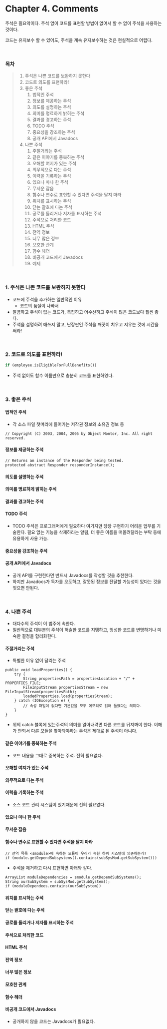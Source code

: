 # Chapter 4. Comments

주석은 필요악이다. 주석 없이 코드를 표현할 방법이 없어서 할 수 없이 주석을 사용하는 것이다.

코드는 유지보수 할 수 있어도, 주석을 계속 유지보수하는 것은 현실적으로 어렵다.

<br>

### 목차

> 1. 주석은 나쁜 코드를 보완하지 못한다
> 2. 코드로 의도를 표현하라!
> 3. 좋은 주석
>    1. 법적인 주석
>    2. 정보를 제공하는 주석
>    3. 의도를 설명하는 주석
>    4. 의미를 명료하게 밝히는 주석
>    5. 결과를 경고하는 주석
>    6. TODO 주석
>    7. 중요성을 강조하는 주석
>    8. 공개 API에서 Javadocs
> 4. 나쁜 주석
>    1. 주절거리는 주석
>    2. 같은 이야기를 중복하는 주석
>    3. 오해할 여지가 있는 주석
>    4. 의무적으로 다는 주석
>    5. 이력을 기록하는 주석
>    6. 있으나 마나 한 주석
>    7. 무서운 잡음
>    8. 함수나 변수로 표현할 수 있다면 주석을 달지 마라
>    9. 위치를 표시하는 주석
>    10. 닫는 괄호에 다는 주석
>    11. 공로를 돌리거나 저자를 표시하는 주석
>    12. 주석으로 처리한 코드
>    13. HTML 주석
>    14. 전역 정보
>    15. 너무 많은 정보
>    16. 모호한 관계
>    17. 함수 헤더
>    18. 비공개 코드에서 Javadocs
>    19. 예제

<br>

### 1. 주석은 나쁜 코드를 보완하지 못한다

- 코드에 주석을 추가하는 일반적인 이유
  - 코드의 품질이 나빠서
- 깔끔하고 주석이 없는 코드가, 복잡하고 어수선하고 주석이 많은 코드보다 훨씬 좋다.
- 주석을 설명하려 애쓰지 말고, 난장판인 주석을 깨끗이 치우고 지우는 것에 시간을 써라!

<br>

### 2. 코드로 의도를 표현하라!

```python
if (employee.isEligibleForFullBenefits())
```

- 주석 없이도 함수 이름만으로 충분히 코드를 표현하였다.

<br>

### 3. 좋은 주석

#### 법적인 주석

- 각 소스 파일 첫머리에 들어가는 저작권 정보와 소유권 정보 등

```
// Copyright (C) 2003, 2004, 2005 by Object Montor, Inc. All right reserved.
```

#### 정보를 제공하는 주석

```
// Returns an instance of the Responder being tested.
protected abstract Responder responderInstance();
```

#### 의도를 설명하는 주석

#### 의미를 명료하게 밝히는 주석

#### 결과를 경고하는 주석

#### TODO 주석

- TODO 주석은 프로그래머에게 필요하다 여기지만 당장 구현하기 어려운 업무를 기술한다. 필요 없는 기능을 삭제하라는 알림, 더 좋은 이름을 떠올려달라는 부탁 등에 유용하게 사용 가능.

#### 중요성을 강조하는 주석

#### 공개 API에서 Javadocs

- 공개 API를 구현한다면 반드시 Javadocs를 작성할 것을 추천한다.
- 하지만 Javadocs가 독자를 오도하고, 잘못된 정보를 전달할 가능성이 있다는 것을 잊으면 안된다.

<br>

### 4. 나쁜 주석

- 대다수의 주석이 이 범주에 속한다.
- 일반적으로 대부분의 주석이 허술한 코드를 지탱하고, 엉성한 코드를 변명하거나 미숙한 결정을 합리화한다.

#### 주절거리는 주석

- 특별한 이유 없이 달리는 주석

```
public void loadProperties() {
    try {
        String propertiesPath = propertiesLocation + "/" + PROPERTIES_FILE;
        FileInputStream propertiesStream = new FileInputStream(propertiesPath);
        loadedProperties.load(propertiesStream);
    } catch (IOException e) {
        // 속성 파일이 없다면 기본값을 모두 메모리로 읽어 들였다는 의미다. 
    }
}
```

- 위의 catch 블록에 있는주석의 의미를 알아내려면 다른 코드를 뒤져봐야 한다. 이해가 안되서 다른 모듈을 찾아봐야하는 주석은 제대로 된 주석이 아니다.

#### 같은 이야기를 중복하는 주석

- 코드 내용을 그대로 중복하는 주석. 전혀 필요없다.

#### 오해할 여지가 있는 주석

#### 의무적으로 다는 주석

#### 이력을 기록하는 주석

- 소스 코드 관리 시스템이 있기때문에 전혀 필요없다.

#### 있으나 마나 한 주석

#### 무서운 잡음

#### 함수나 변수로 표현할 수 있다면 주석을 달지 마라

```
// 전역 목록 <smodule>에 속하는 모듈이 우리가 속한 하위 시스템에 의존하는가?
if (module.getDependSubsystems().contains(subSysMod.getSubSystem()))
```

- 주석을 제거하고 다시 표현하면 아래와 같다.

```
ArrayList moduleDependencies = smodule.getDependSubSystems();
String ourSubSystem = subSysMod.getSubSystem();
if (moduleDependees.contains(ourSubSystem))
```

#### 위치를 표시하는 주석

#### 닫는 괄호에 다는 주석

#### 공로를 돌리거나 저자를 표시하는 주석

#### 주석으로 처리한 코드

#### HTML 주석

#### 전역 정보

#### 너무 많은 정보

#### 모호한 관계

#### 함수 헤더

#### 비공개 코드에서 Javadocs

- 공개하지 않을 코드는 Javadocs가 필요없다.
